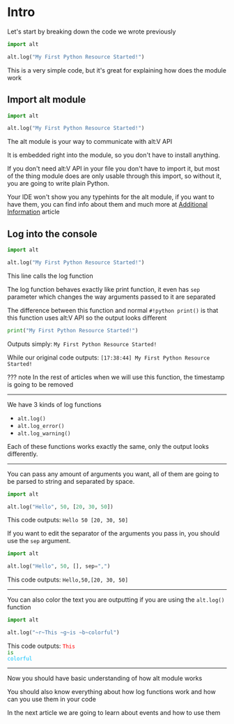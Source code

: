 # Intro

Let's start by breaking down the code we wrote previously

```py
import alt

alt.log("My First Python Resource Started!")
```

This is a very simple code, but it's great for explaining how does the module work

## Import alt module

```py hl_lines="1"
import alt

alt.log("My First Python Resource Started!")
```

The alt module is your way to communicate with alt:V API

It is embedded right into the module, so you don't have to install anything.

If you don't need alt:V API in your file you don't have to import it, but most of the thing module does are only usable through this import, so without it, you are going to write plain Python.

Your IDE won't show you any typehints for the alt module, if you want to have them, you can find info about them and much more at [Additional Information](additional-information.md) article

## Log into the console

```py hl_lines="3"
import alt

alt.log("My First Python Resource Started!")
```

This line calls the log function

The log function behaves exactly like print function, it even has `sep` parameter which changes the way arguments passed to it are separated

The difference between this function and normal `#!python print()` is that this function uses alt:V API so the output looks different

```py
print("My First Python Resource Started!")
```

Outputs simply: `My First Python Resource Started!`

While our original code outputs: `[17:38:44] My First Python Resource Started!`

??? note
    In the rest of articles when we will use this function, the timestamp is going to be removed

---

We have 3 kinds of log functions

- `alt.log()`
- `alt.log_error()`
- `alt.log_warning()`

Each of these functions works exactly the same, only the output looks differently.

---

You can pass any amount of arguments you want, all of them are going to be parsed to string and separated by space.

```py
import alt

alt.log("Hello", 50, [20, 30, 50])
```

This code outputs: `Hello 50 [20, 30, 50]`

If you want to edit the separator of the arguments you pass in, you should use the `sep` argument.

```py
import alt

alt.log("Hello", 50, [], sep=",")
```

This code outputs: `Hello,50,[20, 30, 50]`

---

You can also color the text you are outputting if you are using the `alt.log()` function

```py
import alt

alt.log("~r~This ~g~is ~b~colorful")
```

This code outputs: <code><span style="color: red">This</span> <span style="color: green">is</span> <span style="color: deepskyblue">colorful</span></code>

---

Now you should have basic understanding of how alt module works

You should also know everything about how log functions work and how can you use them in your code

In the next article we are going to learn about events and how to use them